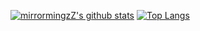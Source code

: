 <!--
**mirrormingzZ/mirrormingzZ** is a ✨ _special_ ✨ repository because its `README.md` (this file) appears on your GitHub profile.

Here are some ideas to get you started:

- 🔭 I’m currently working on ...
- 🌱 I’m currently learning ...
- 👯 I’m looking to collaborate on ...
- 🤔 I’m looking for help with ...
- 💬 Ask me about ...
- 📫 How to reach me: ...
- 😄 Pronouns: ...
- ⚡ Fun fact: ...
-->
[![mirrormingzZ's github stats](https://github-readme-stats.vercel.app/api?username=mirrormingzZ&hide=contribs&count_private=true&show_icons=true&theme=dracula)](https://github.com/anuraghazra/github-readme-stats)
[![Top Langs](https://github-readme-stats.vercel.app/api/top-langs/?username=mirrormingzZ&layout=compact&hide=HTML&theme=dracula)](https://github.com/anuraghazra/github-readme-stats)



